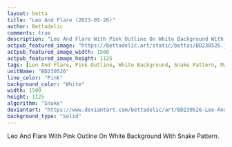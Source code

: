 ```yaml
---
layout: betta
title: "Leo And Flare (2023-05-26)"
author: Bettadelic
comments: true
description: "Leo And Flare With Pink Outline On White Background With Snake Pattern."
actpub_featured_image: "https://bettadelic.art/static/bettas/BD230526.jpg"
actpub_featured_image_width: 1500
actpub_featured_image_height: 1125
tags: [Leo And Flare, Pink Outline, White Background, Snake Pattern, May 2023, Solid Background Pattern]
unitName: "BD230526"
line_color: "Pink"
background_color: "White"
width: 1500
height: 1125
algorithm: "Snake"
deviantart: "https://www.deviantart.com/bettadelic/art/BD230526-Leo-And-Flare-2023-05-26-964308497"
background_type: "Solid"
---
```


Leo And Flare With Pink Outline On White Background With Snake Pattern.
